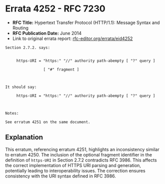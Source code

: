 # Errata 4252 - RFC 7230

- **RFC Title:** Hypertext Transfer Protocol (HTTP/1.1): Message Syntax and Routing
- **RFC Publication Date:** June 2014
- Link to original errata report: [rfc-editor.org/errata/eid4252](https://www.rfc-editor.org/errata/eid4252)

```
Section 2.7.2. says:


     https-URI = "https:" "//" authority path-abempty [ "?" query ]
                 [ "#" fragment ]


It should say:

     https-URI = "https:" "//" authority path-abempty [ "?" query ]


Notes:

See erratum 4251 on the same document.
```

## Explanation

This erratum, referencing erratum 4251, highlights an inconsistency similar to erratum 4250.  The inclusion of the optional fragment identifier in the definition of `https-URI` in Section 2.7.2 contradicts RFC 3986.  This affects the correct implementation of HTTPS URI parsing and generation, potentially leading to interoperability issues.  The correction ensures consistency with the URI syntax defined in RFC 3986.
